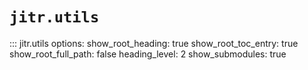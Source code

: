 # `jitr.utils`

::: jitr.utils
    options:
      show_root_heading: true
      show_root_toc_entry: true
      show_root_full_path: false
      heading_level: 2
      show_submodules: true
